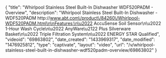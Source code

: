 {
    "title": "Whirlpool Stainless Steel Built-In Dishwasher WDF520PADM - Overview",
    "description": "Whirlpool Stainless Steel Built-In Dishwasher  - WDF520PADM http:\/\/www.abt.com\/product\/84260\/Whirlpool-WDF520PADM.html\n\nFeatures:\n\u2022 AccuSense Soil Sensor\n\u2022 1-Hour Wash Cycle\n\u2022 AnyWare\u2122 Plus Silverware Basket\n\u2022 Triple Filtration System\n\u2022 ENERGY STAR Qualified",
    "videoid": "69863802",
    "date_created": "1433969317",
    "date_modified": "1476925812",
    "type": "captivate",
    "layout": "video",
    "url": "\/v\/whirlpool-stainless-steel-built-in-dishwasher-wdf520padm-overview\/69863802"
}